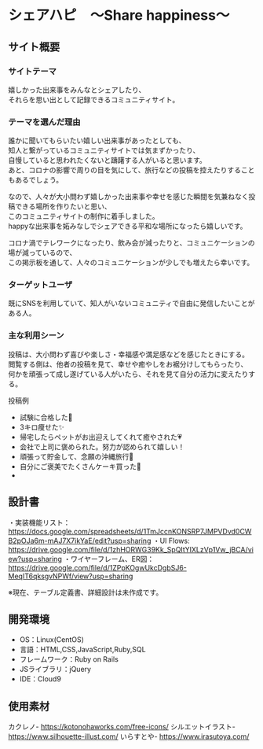 # シェアハピ　～Share happiness～

## サイト概要
### サイトテーマ
嬉しかった出来事をみんなとシェアしたり、<br>
それらを思い出として記録できるコミュニティサイト。

### テーマを選んだ理由
誰かに聞いてもらいたい嬉しい出来事があったとしても、<br>
知人と繋がっているコミュニティサイトでは気まずかったり、<br>
自慢していると思われたくないと躊躇する人がいると思います。<br>
あと、コロナの影響で周りの目を気にして、旅行などの投稿を控えたりすることもあるでしょう。<br>

なので、人々が大小問わず嬉しかった出来事や幸せを感じた瞬間を気兼ねなく投稿できる場所を作りたいと思い、<br>
このコミュニティサイトの制作に着手しました。<br>
happyな出来事を妬みなしでシェアできる平和な場所になったら嬉しいです。<br>

コロナ渦でテレワークになったり、飲み会が減ったりと、コミュニケーションの場が減っているので、<br>
この掲示板を通して、人々のコミュニケーションが少しでも増えたら幸いです。<br>


### ターゲットユーザ
既にSNSを利用していて、知人がいないコミュニティで自由に発信したいことがある人。

### 主な利用シーン
投稿は、大小問わず喜びや楽しさ・幸福感や満足感などを感じたときにする。<br>
閲覧する側は、他者の投稿を見て、幸せや癒やしをお裾分けしてもらったり、<br>
何かを頑張って成し遂げている人がいたら、それを見て自分の活力に変えたりする。<br>

投稿例
- 試験に合格した💮
- 3キロ痩せた✨
- 帰宅したらペットがお出迎えしてくれて癒やされた💗
- 会社で上司に褒められた。努力が認められて嬉しい！
- 頑張って貯金して、念願の沖縄旅行🍹
- 自分にご褒美でたくさんケーキ買った🍰
-


## 設計書
・実装機能リスト：https://docs.google.com/spreadsheets/d/1TmJccnKONSRP7JMPVDvd0CWB2pOJa6m-mAJ7X7ikYaE/edit?usp=sharing
・UI Flows: https://drive.google.com/file/d/1zhHORWG39Kk_SpQItYIXLzVp1Vw_jBCA/view?usp=sharing
・ワイヤーフレーム、ER図：https://drive.google.com/file/d/1ZPpKOgwUkcDgbSJ6-MeqIT6qksgvNPWf/view?usp=sharing

※現在、テーブル定義書、詳細設計は未作成です。

## 開発環境
- OS：Linux(CentOS)
- 言語：HTML,CSS,JavaScript,Ruby,SQL
- フレームワーク：Ruby on Rails
- JSライブラリ：jQuery
- IDE：Cloud9

## 使用素材
カクレノ- https://kotonohaworks.com/free-icons/
シルエットイラスト- https://www.silhouette-illust.com/
いらすとや- https://www.irasutoya.com/
